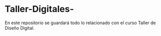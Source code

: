 # Taller-Digitales-
En este repositorio se guardará todo lo relacionado con el curso Taller de Diseño Digital.
